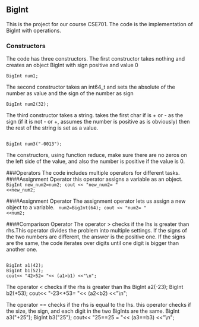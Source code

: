 ## BigInt
This is the project for our course CSE701.
The code is the implementation of BigInt with operations.
### Constructors
The code has three constructors.
The first constructor takes nothing and creates an object BigInt with sign positive and value 0
<code>  
BigInt num1;
</code>


The second constructor takes an int64_t and sets the absolute of the number as value and the sign of the number as sign
<code>  
BigInt num2(32);
</code>

The third constructor takes a string. takes the first char if is + or - as the sign (if it is not - or +, assumes the number is positive as is obviously)
then the rest of the string is set as a value.

<code>
BigInt num3("-0013");
</code>

The constructors, using function reduce, make sure there are no zeros on the left side of the value, and also the number is positive if the value is 0.

###Operators
The code includes multiple operators for different tasks.
####Assignment Operator
this operator assigns a variable as an object.
<code> 
BigInt new_num2=num2;
cout << "new_num2= " <<new_num2;
</code>

####Assignment Operator
The assignment operator lets us assign a new object to a variable.
<code> 
num2=BigInt(64);
cout << "num2= " <<num2;
</code>


####Comparison Operator
The operator > checks if the lhs is greater than rhs.This operator divides the problem into multiple settings. If the signs of the two numbers are different, the answer is the positive one. 
If the signs are the same, the code iterates over digits until one digit is bigger than another one.

<code> 
BigInt a1(42);
BigInt b1(52);
cout<< "42>52= "<< (a1>b1) <<"\n";
</code>

The operator < checks if the rhs is greater than lhs
BigInt a2(-23);
BigInt b2(+53);
cout<< "-23<+53= "<< (a2<b2) <<"\n";
</code>

The operator == checks if the rhs is equal to the lhs. this operator checks if the size, the sign, and each digit in the two BigInts are the same.
BigInt a3("+25");
BigInt b3("25");
cout<< "25==25 = "<< (a3==b3) <<"\n";
</code>
